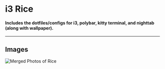 # i3 Rice
#### Includes the dotfiles/configs for i3, polybar, kitty terminal, and nighttab (along with wallpaper).

---

## Images
![Merged Photos of Rice](https://media.discordapp.net/attachments/630465048648876063/808202973494640650/merged.jpg?width=592&height=666)
